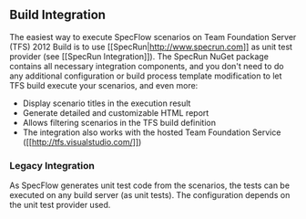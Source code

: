 ## Build Integration

The easiest way to execute SpecFlow scenarios on Team Foundation Server (TFS) 2012 Build is to use [[SpecRun|http://www.specrun.com]] as unit test provider (see [[SpecRun Integration]]). The SpecRun NuGet package contains all necessary integration components, and you don't need to do any additional configuration or build process template modification to let TFS build execute your scenarios, and even more:

* Display scenario titles in the execution result
* Generate detailed and customizable HTML report
* Allows filtering scenarios in the TFS build definition
* The integration also works with the hosted Team Foundation Service ([[http://tfs.visualstudio.com/]])

### Legacy Integration

As SpecFlow generates unit test code from the scenarios, the tests can be executed on any build server (as unit tests). The configuration depends on the unit test provider used.
